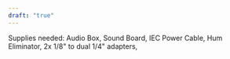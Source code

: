 ```yaml
---
draft: "true"
---
```


Supplies needed: Audio Box, Sound Board, IEC Power Cable, Hum Eliminator, 2x 1/8" to dual 1/4" adapters, 
